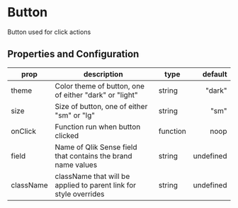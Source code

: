 # Button

Button used for click actions

## Properties and Configuration

| prop      | description                                                       | type     |   default |
| --------- | ----------------------------------------------------------------- | -------- | --------: |
| theme     | Color theme of button, one of either "dark" or "light"            | string   |    "dark" |
| size      | Size of button, one of either "sm" or "lg"                        | string   |      "sm" |
| onClick   | Function run when button clicked                                  | function |      noop |
| field     | Name of Qlik Sense field that contains the brand name values      | string   | undefined |
| className | className that will be applied to parent link for style overrides | string   | undefined |
